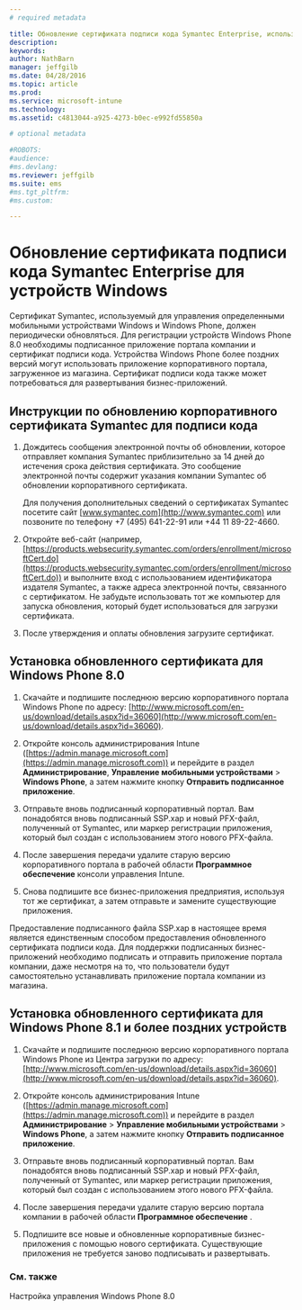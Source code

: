 ```yaml
---
# required metadata

title: Обновление сертификата подписи кода Symantec Enterprise, используемого с Microsoft Intune | Microsoft Intune
description:
keywords:
author: NathBarn
manager: jeffgilb
ms.date: 04/28/2016
ms.topic: article
ms.prod:
ms.service: microsoft-intune
ms.technology:
ms.assetid: c4813044-a925-4273-b0ec-e992fd55850a

# optional metadata

#ROBOTS:
#audience:
#ms.devlang:
ms.reviewer: jeffgilb
ms.suite: ems
#ms.tgt_pltfrm:
#ms.custom:

---
```


# Обновление сертификата подписи кода Symantec Enterprise для устройств Windows

Сертификат Symantec, используемый для управления определенными мобильными устройствами Windows и Windows Phone, должен периодически обновляться. Для регистрации устройств Windows Phone 8.0 необходимы подписанное приложение портала компании и сертификат подписи кода. Устройства Windows Phone более поздних версий могут использовать приложение корпоративного портала, загруженное из магазина. Сертификат подписи кода также может потребоваться для развертывания бизнес-приложений.

## Инструкции по обновлению корпоративного сертификата Symantec для подписи кода

1.  Дождитесь сообщения электронной почты об обновлении, которое отправляет компания Symantec приблизительно за 14 дней до истечения срока действия сертификата. Это сообщение электронной почты содержит указания компании Symantec об обновлении корпоративного сертификата.

    Для получения дополнительных сведений о сертификатах Symantec посетите сайт [www.symantec.com](http://www.symantec.com) или позвоните по телефону +7 (495) 641-22-91 или +44 11 89-22-4660.

2.  Откройте веб-сайт (например, [https://products.websecurity.symantec.com/orders/enrollment/microsoftCert.do](https://products.websecurity.symantec.com/orders/enrollment/microsoftCert.do)) и выполните вход с использованием идентификатора издателя Symantec, а также адреса электронной почты, связанного с сертификатом. Не забудьте использовать тот же компьютер для запуска обновления, который будет использоваться для загрузки сертификата.

3.  После утверждения и оплаты обновления загрузите сертификат.

## Установка обновленного сертификата для Windows Phone 8.0

1.  Скачайте и подпишите последнюю версию корпоративного портала Windows Phone по адресу: [http://www.microsoft.com/en-us/download/details.aspx?id=36060](http://www.microsoft.com/en-us/download/details.aspx?id=36060).

2.  Откройте консоль администрирования Intune ([https://admin.manage.microsoft.com](https://admin.manage.microsoft.com)) и перейдите в раздел **Администрирование**, **Управление мобильными устройствами** &gt; **Windows Phone**, а затем нажмите кнопку **Отправить подписанное приложение**.

3.  Отправьте вновь подписанный корпоративный портал. Вам понадобятся вновь подписанный SSP.xap и новый PFX-файл, полученный от Symantec, или маркер регистрации приложения, который был создан с использованием этого нового PFX-файла.

4.  После завершения передачи удалите старую версию корпоративного портала в рабочей области **Программное обеспечение** консоли управления Intune.

5.  Снова подпишите все бизнес-приложения предприятия, используя тот же сертификат, а затем отправьте и замените существующие приложения.

Предоставление подписанного файла SSP.xap в настоящее время является единственным способом предоставления обновленного сертификата подписи кода. Для поддержки подписанных бизнес-приложений необходимо подписать и отправить приложение портала компании, даже несмотря на то, что пользователи будут самостоятельно устанавливать приложение портала компании из магазина.

## Установка обновленного сертификата для Windows Phone 8.1 и более поздних устройств

1.  Скачайте и подпишите последнюю версию корпоративного портала Windows Phone из Центра загрузки по адресу: [http://www.microsoft.com/en-us/download/details.aspx?id=36060](http://www.microsoft.com/en-us/download/details.aspx?id=36060).

2.  Откройте консоль администрирования Intune ([https://admin.manage.microsoft.com](https://admin.manage.microsoft.com)) и перейдите в раздел **Администрирование** &gt; **Управление мобильными устройствами** &gt; **Windows Phone**, а затем нажмите кнопку **Отправить подписанное приложение**.

3.  Отправьте вновь подписанный корпоративный портал. Вам понадобятся вновь подписанный SSP.xap и новый PFX-файл, полученный от Symantec, или маркер регистрации приложения, который был создан с использованием этого нового PFX-файла.

4.  После завершения передачи удалите старую версию портала компании в рабочей области **Программное обеспечение**  .

5.  Подпишите все новые и обновленные корпоративные бизнес-приложения с помощью нового сертификата. Существующие приложения не требуется заново подписывать и развертывать.


### См. также
Настройка управления Windows Phone 8.0


<!--HONumber=May16_HO2-->


